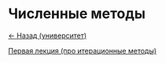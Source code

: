 # Численные методы

[<- Назад (университет)](https://github.com/boorlakov/zettelkasten/blob/main/university/README.md)

[Первая лекция (про итерационные методы)](https://github.com/boorlakov/zettelkasten/blob/main/university/nummethods/first_lecture.md)
